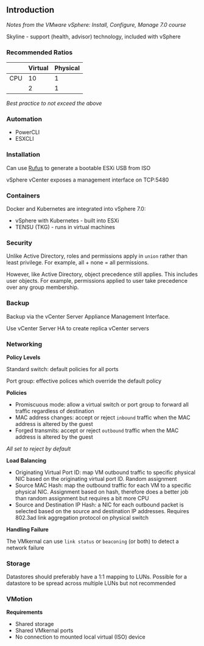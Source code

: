 



## Introduction

*Notes from the VMware vSphere: Install, Configure, Manage 7.0 course*



Skyline - support (health, advisor) technology, included with vSphere

### Recommended Ratios

|      | Virtual | Physical |
| ---- | ------- | -------- |
| CPU  | 10      | 1        |
|      | 2       | 1        |

*Best practice to not exceed the above*

### Automation

- PowerCLI
- ESXCLI

### Installation

Can use [Rufus](https://rufus.ie/en/) to generate a bootable ESXi USB from ISO

vSphere vCenter exposes a management interface on TCP:5480

### Containers

Docker and Kubernetes are integrated into vSphere 7.0:

- vSphere with Kubernetes - built into ESXi
- TENSU (TKG) - runs in virtual machines

### Security

Unlike Active Directory, roles and permissions apply in `union` rather than least privilege.  For example, all + none = all permissions.  

However, like Active Directory, object precedence still applies.  This includes user objects. For example, permissions applied to user take precedence over any group membership.

### Backup

Backup via the vCenter Server Appliance Management Interface.

Use vCenter Server HA to create replica vCenter servers

### Networking

**Policy Levels**

Standard switch: default policies for all ports

Port group: effective polices which override the default policy

**Policies**

- Promiscuous mode: allow a virtual switch or port group to forward all traffic regardless of destination
- MAC address changes: accept or reject `inbound` traffic when the MAC address is altered by the guest
- Forged transmits: accept or reject `outbound` traffic when the MAC address is altered by the guest

*All set to reject by default*

**Load Balancing**

- Originating Virtual Port ID: map VM outbound traffic to specific physical NIC based on the originating virtual port ID.  Random assignment
- Source MAC Hash: map the outbound traffic for each VM to a specific physical NIC.  Assignment based on hash, therefore does a better job than random assignment but requires a bit more CPU
- Source and Destination IP Hash: a NIC for each outbound packet is selected based on the source and destination IP addresses.  Requires 802.3ad link aggregation protocol on physical switch

**Handling Failure**

The VMkernal can use `link status` or `beaconing` (or both) to detect a network failure

### Storage

Datastores should preferably have a 1:1 mapping to LUNs.  Possible for a datastore to be spread across multiple LUNs but not recommended

### VMotion

**Requirements**

- Shared storage
- Shared VMkernal ports
- No connection to mounted local virtual (ISO) device